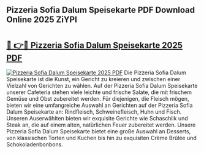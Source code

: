## Pizzeria Sofia Dalum Speisekarte PDF Download Online 2025 ZiYPI

# <h2><a href="http://gc5faa.nevu.top/?p=Pizzeria+Sofia+Dalum+Speisekarte">🔗 👉🔴 Pizzeria Sofia Dalum Speisekarte 2025 PDF</a></h2>

[![Pizzeria Sofia Dalum Speisekarte 2025 PDF](https://i.imgur.com/dBaPXMq.png)](http://gc5faa.nevu.top/?p=Pizzeria+Sofia+Dalum+Speisekarte)
Die Pizzeria Sofia Dalum Speisekarte ist die Kunst, ein Gericht zu kreieren und zwischen einer Vielzahl von Gerichten zu wählen. Auf der Pizzeria Sofia Dalum Speisekarte unserer Cafeteria stehen viele leichte und frische Salate, die mit frischem Gemüse und Obst zubereitet werden. Für diejenigen, die Fleisch mögen, bieten wir eine umfangreiche Auswahl an Gerichten auf der Pizzeria Sofia Dalum Speisekarte an: Rindfleisch, Schweinefleisch, Huhn und Fisch. Unseren Auserwählten bieten wir exquisite Gerichte wie Schaschlik und Steak an, die auf einem alten, natürlichen Feuer zubereitet werden. Unsere Pizzeria Sofia Dalum Speisekarte bietet eine große Auswahl an Desserts, von klassischen Torten und Kuchen bis hin zu exquisiten Crème Brûlée und Schokoladenbonbons.
